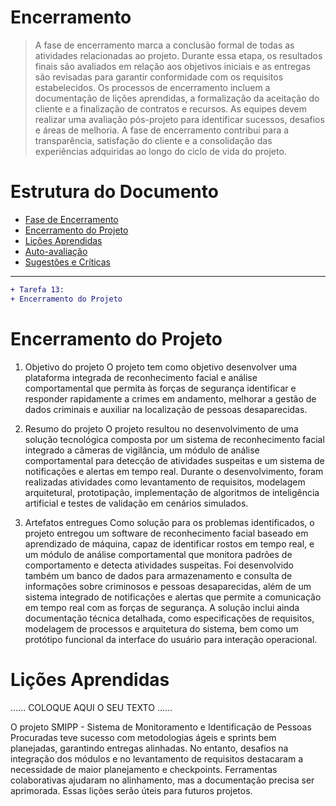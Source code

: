 # Encerramento

> A fase de encerramento marca a conclusão formal de todas as atividades relacionadas ao projeto. 
> Durante essa etapa, os resultados finais são avaliados em relação aos objetivos iniciais e as entregas são revisadas para garantir conformidade com os requisitos estabelecidos. 
> Os processos de encerramento incluem a documentação de lições aprendidas, a formalização da aceitação do cliente e a finalização de contratos e recursos. 
> As equipes devem realizar uma avaliação pós-projeto para identificar sucessos, desafios e áreas de melhoria. 
> A fase de encerramento contribui para a transparência, satisfação do cliente e a consolidação das experiências adquiridas ao longo do ciclo de vida do projeto.

# Estrutura do Documento

- [Fase de Encerramento](#encerramento)
- [Encerramento do Projeto](#encerramento-do-projeto)
- [Lições Aprendidas](#lições-aprendidas)
- [Auto-avaliação](#auto)
- [Sugestões e Críticas](#sugestões-e-críticas)

----
```diff
+ Tarefa 13:
+ Encerramento do Projeto
```

# Encerramento do Projeto

1.	Objetivo do projeto
O projeto tem como objetivo desenvolver uma plataforma integrada de reconhecimento facial e análise comportamental que permita às forças de segurança identificar e responder rapidamente a crimes em andamento, melhorar a gestão de dados criminais e auxiliar na localização de pessoas desaparecidas.

2.	Resumo do projeto
O projeto resultou no desenvolvimento de uma solução tecnológica composta por um sistema de reconhecimento facial integrado a câmeras de vigilância, um módulo de análise comportamental para detecção de atividades suspeitas e um sistema de notificações e alertas em tempo real. Durante o desenvolvimento, foram realizadas atividades como levantamento de requisitos, modelagem arquitetural, prototipação, implementação de algoritmos de inteligência artificial e testes de validação em cenários simulados.

3.	Artefatos entregues
Como solução para os problemas identificados, o projeto entregou um software de reconhecimento facial baseado em aprendizado de máquina, capaz de identificar rostos em tempo real, e um módulo de análise comportamental que monitora padrões de comportamento e detecta atividades suspeitas. Foi desenvolvido também um banco de dados para armazenamento e consulta de informações sobre criminosos e pessoas desaparecidas, além de um sistema integrado de notificações e alertas que permite a comunicação em tempo real com as forças de segurança. A solução inclui ainda documentação técnica detalhada, como especificações de requisitos, modelagem de processos e arquitetura do sistema, bem como um protótipo funcional da interface do usuário para interação operacional.



# Lições Aprendidas 

......  COLOQUE AQUI O SEU TEXTO ......

O projeto SMIPP - Sistema de Monitoramento e Identificação de Pessoas Procuradas teve sucesso com metodologias ágeis e sprints bem planejadas, garantindo entregas alinhadas. No entanto, desafios na integração dos módulos e no levantamento de requisitos destacaram a necessidade de maior planejamento e checkpoints. Ferramentas colaborativas ajudaram no alinhamento, mas a documentação precisa ser aprimorada. Essas lições serão úteis para futuros projetos.
